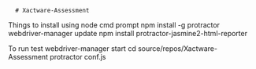       # Xactware-Assessment

Things to install using node cmd prompt
npm install -g protractor
webdriver-manager update
npm install protractor-jasmine2-html-reporter

To run test
webdriver-manager start
cd source/repos/Xactware-Assessment
protractor conf.js